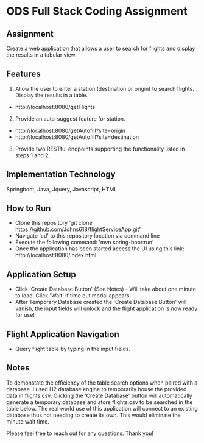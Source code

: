 # ODS Full Stack Coding Assignment

## Assignment

Create a web application that allows a user to search for flights and display the results in a tabular view.

## Features

1. Allow the user to enter a station (destination or origin) to search flights. Display the results in a table.

* http://localhost:8080/getFlights

2. Provide an auto-suggest feature for station.

* http://localhost:8080/getAutofill?site=origin
* http://localhost:8080/getAutofill?site=destination

3. Provide two RESTful endpoints supporting the functionality listed in steps 1 and 2.

## Implementation Technology

Springboot, Java, Jquery, Javascript, HTML

## How to Run
* Clone this repository 'git clone https://github.com/Johns618/flightServiceApp.git'
* Navigate 'cd' to this repository location via command line
* Execute the following command: 'mvn spring-boot:run'
* Once the application has been started access the UI using this link: http://localhost:8080/index.html

## Application Setup
*  Click 'Create Database Button' (See Notes) - Will take about one minute to load. Click 'Wait' if time out modal appears.
*  After Temporary Database created the  'Create Database Button' will vanish, the input fields will unlock and the flight application is now ready for use!

## Flight Application Navigation
* Query flight table by typing in the input fields. 

## Notes
To demonstate the efficiency of the table search options when paired with a database. I used H2 database engine to temporarily house the provided data in flights.csv. Clicking the 'Create Database' button will automatically generate a temporary database and store flights.csv to be searched in the table below. The real world use of this application will connect to an existing database thus not needing to create its own. This would eliminate the minute wait time. 

Please feel free to reach out for any questions. Thank you!


